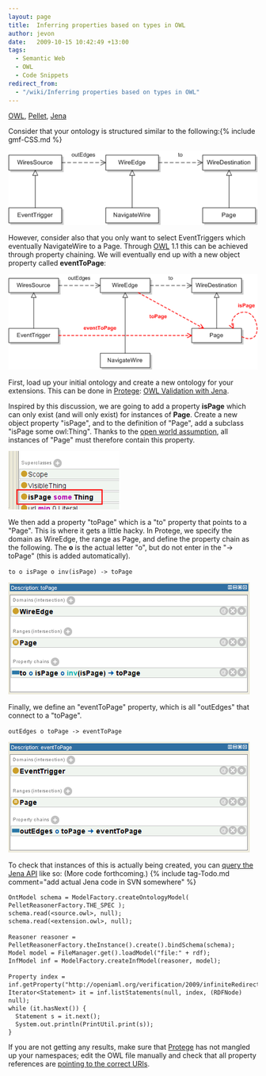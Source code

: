 ```yaml
---
layout: page
title:  Inferring properties based on types in OWL
author: jevon
date:   2009-10-15 10:42:49 +13:00
tags:
  - Semantic Web
  - OWL
  - Code Snippets
redirect_from:
  - "/wiki/Inferring properties based on types in OWL"
---
```


[OWL](OWL.md), [Pellet](Pellet.md), [Jena](Jena.md)

Consider that your ontology is structured similar to the following:{% include gmf-CSS.md %}

<img src="/img/gmf/owl-chains1.png" class="gmf-left">

However, consider also that you only want to select EventTriggers which eventually NavigateWire to a Page. Through [OWL](OWL.md) 1.1 this can be achieved through property chaining. We will eventually end up with a new object property called **eventToPage**:

<img src="/img/gmf/owl-chains2.png" class="gmf-left">

First, load up your initial ontology and create a new ontology for your extensions. This can be done in [Protege](Protege.md): [OWL Validation with Jena](OWL_Validation_with_Jena.md).

Inspired by this discussion, we are going to add a property **isPage** which can only exist (and will only exist) for instances of **Page**. Create a new object property "isPage", and to the definition of "Page", add a subclass "isPage some owl:Thing". Thanks to the [open world assumption](open-world-assumption.md), all instances of "Page" must therefore contain this property.

<img src="/img/gmf/owl-chains-protege1.png" class="gmf-left">

We then add a property "toPage" which is a "to" property that points to a "Page". This is where it gets a little hacky. In Protege, we specify the domain as WireEdge, the range as Page, and define the property chain as the following. The **o** is the actual letter "o", but do not enter in the "-> toPage" (this is added automatically).

`to o isPage o inv(isPage) -> toPage`

<img src="/img/gmf/owl-chains-protege2.png" class="gmf-left">

Finally, we define an "eventToPage" property, which is all "outEdges" that connect to a "toPage".

`outEdges o toPage -> eventToPage`

<img src="/img/gmf/owl-chains-protege3.png" class="gmf-left">

To check that instances of this is actually being created, you can <a href="http://lists.owldl.com/pipermail/pellet-users/2009-October/004027.html">query the Jena API</a> like so: (More code forthcoming.) {% include tag-Todo.md comment="add actual Jena code in SVN somewhere" %}

```
OntModel schema = ModelFactory.createOntologyModel( PelletReasonerFactory.THE_SPEC );
schema.read(<source.owl>, null);
schema.read(<extension.owl>, null);

Reasoner reasoner = PelletReasonerFactory.theInstance().create().bindSchema(schema);
Model model = FileManager.get().loadModel("file:" + rdf);
InfModel inf = ModelFactory.createInfModel(reasoner, model);

Property index = inf.getProperty("http://openiaml.org/verification/2009/infiniteRedirect.owl#eventToPage");
Iterator<Statement> it = inf.listStatements(null, index, (RDFNode) null);
while (it.hasNext()) {
  Statement s = it.next();
  System.out.println(PrintUtil.print(s));
}
```

If you are not getting any results, make sure that [Protege](Protege.md) has not mangled up your namespaces; edit the OWL file manually and check that all property references are <a href="http://lists.owldl.com/pipermail/pellet-users/2009-October/004029.html">pointing to the correct URIs</a>.
